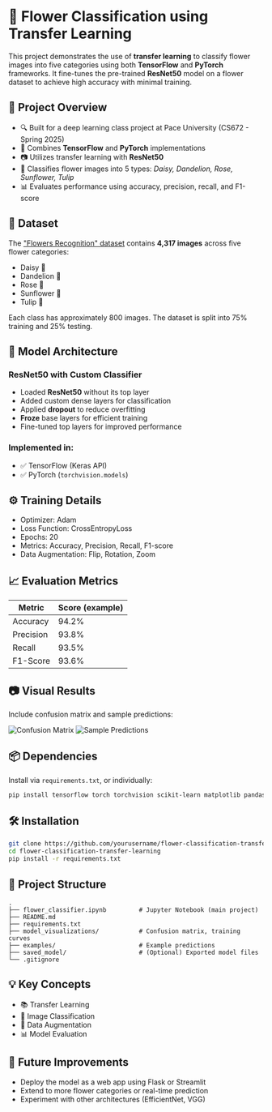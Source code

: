 # 🌼 Flower Classification using Transfer Learning

This project demonstrates the use of **transfer learning** to classify flower images into five categories using both **TensorFlow** and **PyTorch** frameworks. It fine-tunes the pre-trained **ResNet50** model on a flower dataset to achieve high accuracy with minimal training.

## 🚀 Project Overview

- 🔍 Built for a deep learning class project at Pace University (CS672 - Spring 2025)
- 🧠 Combines **TensorFlow** and **PyTorch** implementations
- 📷 Utilizes transfer learning with **ResNet50**
- 🌺 Classifies flower images into 5 types: *Daisy, Dandelion, Rose, Sunflower, Tulip*
- 📊 Evaluates performance using accuracy, precision, recall, and F1-score

## 📂 Dataset

The ["Flowers Recognition" dataset](https://www.kaggle.com/datasets/alxmamaev/flowers-recognition) contains **4,317 images** across five flower categories:
- Daisy 🌼
- Dandelion 🌾
- Rose 🌹
- Sunflower 🌻
- Tulip 🌷

Each class has approximately 800 images. The dataset is split into 75% training and 25% testing.

## 🧠 Model Architecture

### ResNet50 with Custom Classifier
- Loaded **ResNet50** without its top layer
- Added custom dense layers for classification
- Applied **dropout** to reduce overfitting
- **Froze** base layers for efficient training
- Fine-tuned top layers for improved performance

### Implemented in:
- ✅ TensorFlow (Keras API)
- ✅ PyTorch (`torchvision.models`)

## ⚙️ Training Details

- Optimizer: Adam
- Loss Function: CrossEntropyLoss
- Epochs: 20
- Metrics: Accuracy, Precision, Recall, F1-score
- Data Augmentation: Flip, Rotation, Zoom

## 📈 Evaluation Metrics

| Metric     | Score (example) |
|------------|-----------------|
| Accuracy   | 94.2%           |
| Precision  | 93.8%           |
| Recall     | 93.5%           |
| F1-Score   | 93.6%           |


## 📷 Visual Results

Include confusion matrix and sample predictions:

![Confusion Matrix](model_visualizations/confusion_matrix.png)
![Sample Predictions](examples/sample_predictions.png)

## 📦 Dependencies

Install via `requirements.txt`, or individually:

```bash
pip install tensorflow torch torchvision scikit-learn matplotlib pandas opencv-python
````

## 🛠️ Installation

```bash
git clone https://github.com/yourusername/flower-classification-transfer-learning.git
cd flower-classification-transfer-learning
pip install -r requirements.txt
```

## 📁 Project Structure

```
.
├── flower_classifier.ipynb         # Jupyter Notebook (main project)
├── README.md
├── requirements.txt
├── model_visualizations/           # Confusion matrix, training curves
├── examples/                       # Example predictions
├── saved_model/                    # (Optional) Exported model files
└── .gitignore
```

## 💡 Key Concepts

* 📚 Transfer Learning
* 📸 Image Classification
* 🔁 Data Augmentation
* 📊 Model Evaluation


## 📌 Future Improvements

* Deploy the model as a web app using Flask or Streamlit
* Extend to more flower categories or real-time prediction
* Experiment with other architectures (EfficientNet, VGG)

